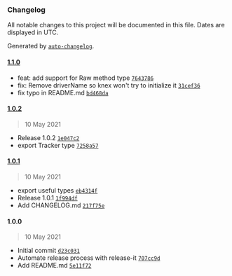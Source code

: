 ### Changelog

All notable changes to this project will be documented in this file. Dates are displayed in UTC.

Generated by [`auto-changelog`](https://github.com/CookPete/auto-changelog).

#### [1.1.0](https://github.com/felixmosh/knex-mock-client/compare/1.0.2...1.1.0)

- feat: add support for Raw method type [`7643786`](https://github.com/felixmosh/knex-mock-client/commit/764378626cebf1193427e08478e484d151de6865)
- fix: Remove driverName so knex won't try to initialize it [`31cef36`](https://github.com/felixmosh/knex-mock-client/commit/31cef364f5f0101aa8e3e896e45270ff14a8667e)
- fix typo in README.md [`bd468da`](https://github.com/felixmosh/knex-mock-client/commit/bd468daf41b7e3221e16a109c8d89662a0d51621)

#### [1.0.2](https://github.com/felixmosh/knex-mock-client/compare/1.0.1...1.0.2)

> 10 May 2021

- Release 1.0.2 [`1e047c2`](https://github.com/felixmosh/knex-mock-client/commit/1e047c2dc1765b635c1ee04ba6c7124482f26f38)
- export Tracker type [`7258a57`](https://github.com/felixmosh/knex-mock-client/commit/7258a5746ae154a261b4fe5eda114a0b9d622b8b)

#### [1.0.1](https://github.com/felixmosh/knex-mock-client/compare/1.0.0...1.0.1)

> 10 May 2021

- export useful types [`eb4314f`](https://github.com/felixmosh/knex-mock-client/commit/eb4314fbb4ed713d4c35c7d3636df74b3aadeb49)
- Release 1.0.1 [`1f994df`](https://github.com/felixmosh/knex-mock-client/commit/1f994df8fb244ad9ab63da0efb9fa43a81d71e87)
- Add CHANGELOG.md [`217f75e`](https://github.com/felixmosh/knex-mock-client/commit/217f75e0da08a7c5bf5ef7ee0570dc882c075cb7)

#### 1.0.0

> 10 May 2021

- Initial commit [`d23c031`](https://github.com/felixmosh/knex-mock-client/commit/d23c03160740ab10dc89a55c20faf653f971ec7f)
- Automate release process with release-it [`707cc9d`](https://github.com/felixmosh/knex-mock-client/commit/707cc9d26d0bb2a21a43a199a1b9dc64b7fe7f9d)
- Add README.md [`5e11f72`](https://github.com/felixmosh/knex-mock-client/commit/5e11f72f1345274f291084abc0a33b7bc8d9b906)
